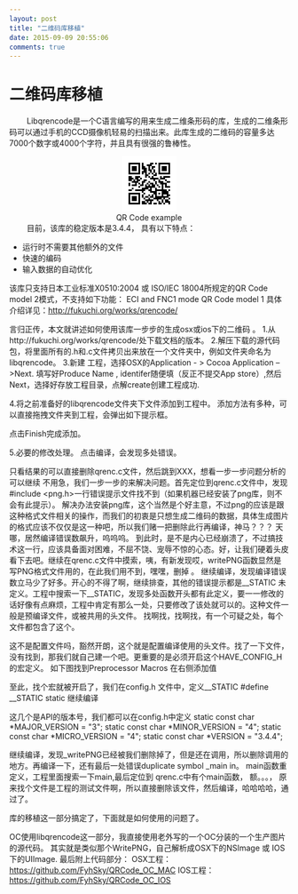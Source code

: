 ```yaml
---
layout: post
title: "二维码库移植"
date: 2015-09-09 20:55:06
comments: true
---
```

二维码库移植
============
&#160;&#160;&#160;&#160;&#160;&#160;&#160;&#160;Libqrencode是一个C语言编写的用来生成二维条形码的库，生成的二维条形码可以通过手机的CCD摄像机轻易的扫描出来。此库生成的二维码的容量多达7000个数字或4000个字符，并且具有很强的鲁棒性。
<div align="center">
<img src="https://raw.githubusercontent.com/FyhSky/FyhSky.github.io/master/_posts/%E4%BA%8C%E7%BB%B4%E7%A0%81%E5%BA%93%E7%A7%BB%E6%A4%8D/resources/image001.png"/>
</div>
<div align="center">
QR Code example
</div>
&#160;&#160;&#160;&#160;&#160;&#160;&#160;&#160;目前，该库的稳定版本是3.4.4， 具有以下特点：

* 运行时不需要其他额外的文件
* 快速的编码
* 输入数据的自动优化

该库只支持日本工业标准X0510:2004 或 ISO/IEC 18004所规定的QR Code model 2模式，不支持如下功能：
ECI and FNC1 mode
QR Code model 1
具体介绍详见：http://fukuchi.org/works/qrencode/


言归正传，本文就讲述如何使用该库一步步的生成osx或ios下的二维码 。
1.从http://fukuchi.org/works/qrencode/处下载文档的版本。
2.解压下载的源代码包，将里面所有的.h和.c文件拷贝出来放在一个文件夹中，例如文件夹命名为libqrencode。
3.新建 工程，选择OSX的Application - > Cocoa Application –>Next.
填写好Produce Name , identifer随便填（反正不提交App store）,然后Next，选择好存放工程目录，点解create创建工程成功.


4.将之前准备好的libqrencode文件夹下文件添加到工程中。
添加方法有多种，可以直接拖拽文件夹到工程，会弹出如下提示框。

点击Finish完成添加。

5.必要的修改处理。
点击编译，会发现多处错误。

只看结果的可以直接删除qrenc.c文件，然后跳到XXX，想看一步一步问题分析的可以继续
不用急，我们一步一步的来解决问题。首先定位到qrenc.c文件中，发现#include <png.h>一行错误提示文件找不到（如果机器已经安装了png库，则不会有此提示）。
解决办法安装png库，这个当然是个好主意，不过png的应该是跟这种格式文件相关的操作，而我们的初衷是只想生成二维码的数据，具体生成图片的格式应该不仅仅是这一种吧，所以我们赌一把删除此行再编译，神马？？？ 天哪，居然编译错误数飙升，呜呜呜。
到此时，是不是内心已经崩溃了，不过搞技术这一行，应该具备面对困难，不屈不饶、宠辱不惊的心态。好，让我们硬着头皮看下去吧。继续在qrenc.c文件中摸索，咦，有新发现哎，writePNG函数显然是写PNG格式文件用的，在此我们用不到，嘿嘿，删掉 。
继续编译，发现编译错误数立马少了好多。开心的不得了啊，继续排查，其他的错误提示都是__STATIC 未定义。工程中搜索一下__STATIC，发现多处函数开头都有此定义，要一一修改的话好像有点麻烦，工程中肯定有那么一处，只要修改了该处就可以的。这种文件一般是预编译文件，或被共用的头文件。
找啊找，找啊找，有一个可疑之处，每个文件都包含了这个。

这不是配置文件吗，豁然开朗，这个就是配置编译使用的头文件。找了一下文件，没有找到，那我们就自己建一个吧。更重要的是必须开启这个HAVE_CONFIG_H的宏定义。
如下图找到Preprocessor Macros
在右侧添加值

至此，找个宏就被开启了，我们在config.h 文件中，定义__STATIC
#define __STATIC static
继续编译


这几个是API的版本号，我们都可以在config.h中定义
static const char *MAJOR_VERSION = "3";
static const char *MINOR_VERSION = "4";
static const char *MICRO_VERSION = "4";
static const char *VERSION = "3.4.4";

继续编译，发现_writePNG已经被我们删除掉了，但是还在调用，所以删除调用的地方。再编译一下，还有最后一处错误duplicate symbol _main in。 main函数重定义，工程里面搜索一下main,最后定位到 qrenc.c中有个main函数， 额。。。， 原来找个文件是工程的测试文件啊，所以直接删除该文件，然后编译，哈哈哈哈，通过了。

库的移植这一部分搞定了，下面就是如何使用的问题了。

OC使用libqrencode这一部分，我直接使用老外写的一个OC分装的一个生产图片的源代码。
其实就是类似那个WritePNG，自己解析成OSX下的NSImage 或 IOS下的UIImage.
最后附上代码部分：
OSX工程：https://github.com/FyhSky/QRCode_OC_MAC
IOS工程：https://github.com/FyhSky/QRCode_OC_IOS


